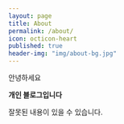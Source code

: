 ```yaml
---
layout: page
title: About
permalink: /about/
icon: octicon-heart
published: true
header-img: "img/about-bg.jpg"
---
```

안녕하세요

**개인 블로그입니다**

잘못된 내용이 있을 수 있습니다.  

 

